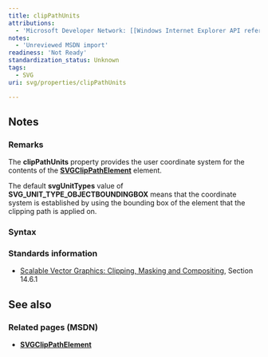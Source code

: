 ```yaml
---
title: clipPathUnits
attributions:
  - 'Microsoft Developer Network: [[Windows Internet Explorer API reference](http://msdn.microsoft.com/en-us/library/ie/hh828809%28v=vs.85%29.aspx) Article]'
notes:
  - 'Unreviewed MSDN import'
readiness: 'Not Ready'
standardization_status: Unknown
tags:
  - SVG
uri: svg/properties/clipPathUnits

---
```

## Notes

### Remarks

The **clipPathUnits** property provides the user coordinate system for the contents of the [**SVGClipPathElement**](/svg/elements/clipPath) element.

The default **svgUnitTypes** value of **SVG\_UNIT\_TYPE\_OBJECTBOUNDINGBOX** means that the coordinate system is established by using the bounding box of the element that the clipping path is applied on.

### Syntax

### Standards information

-   [Scalable Vector Graphics: Clipping, Masking and Compositing](http://go.microsoft.com/fwlink/p/?linkid=199810), Section 14.6.1

## See also

### Related pages (MSDN)

-   [**SVGClipPathElement**](/svg/elements/clipPath)
